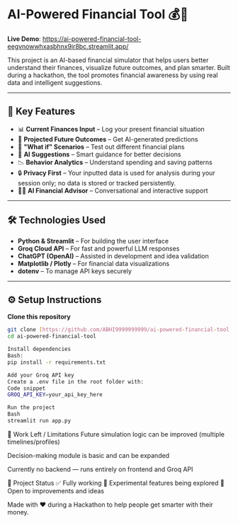 # AI-Powered Financial Tool 💰🤖

**Live Demo**: https://ai-powered-financial-tool-eegvnowwhxasbhnx9ir8bc.streamlit.app/

This project is an AI-based financial simulator that helps users better understand their finances, visualize future outcomes, and plan smarter. Built during a hackathon, the tool promotes financial awareness by using real data and intelligent suggestions.

---

## 🔑 Key Features

- 📊 **Current Finances Input** – Log your present financial situation
- 🔮 **Projected Future Outcomes** – Get AI-generated predictions
- 🤔 **"What if" Scenarios** – Test out different financial plans
- 🧠 **AI Suggestions** – Smart guidance for better decisions
- 📉 **Behavior Analytics** – Understand spending and saving patterns
- 🔒 **Privacy First** – Your inputted data is used for analysis during your session only; no data is stored or tracked persistently.
- 🧑‍💼 **AI Financial Advisor** – Conversational and interactive support

---

## 🛠 Technologies Used

- **Python & Streamlit** – For building the user interface
- **Groq Cloud API** – For fast and powerful LLM responses
- **ChatGPT (OpenAI)** – Assisted in development and idea validation
- **Matplotlib / Plotly** – For financial data visualizations
- **dotenv** – To manage API keys securely

---

## ⚙️ Setup Instructions

**Clone this repository**
```bash
git clone [https://github.com/ABHI9999999999/ai-powered-financial-tool.git](https://github.com/ABHI9999999999/ai-powered-financial-tool.git)
cd ai-powered-financial-tool

Install dependencies
Bash:
pip install -r requirements.txt

Add your Groq API key
Create a .env file in the root folder with:
Code snippet
GROQ_API_KEY=your_api_key_here

Run the project
Bash
streamlit run app.py
```

🚧 Work Left / Limitations
Future simulation logic can be improved (multiple timelines/profiles)

Decision-making module is basic and can be expanded

Currently no backend — runs entirely on frontend and Groq API

📌 Project Status
✅ Fully working
🧪 Experimental features being explored
🚀 Open to improvements and ideas

Made with ❤️ during a Hackathon to help people get smarter with their money.
